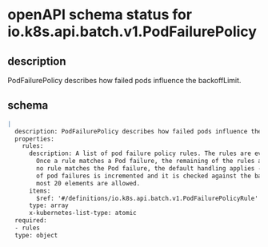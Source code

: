 # openAPI schema status for io.k8s.api.batch.v1.PodFailurePolicy

## description

PodFailurePolicy describes how failed pods influence the backoffLimit.

## schema

```yaml
|
  description: PodFailurePolicy describes how failed pods influence the backoffLimit.
  properties:
    rules:
      description: A list of pod failure policy rules. The rules are evaluated in order.
        Once a rule matches a Pod failure, the remaining of the rules are ignored. When
        no rule matches the Pod failure, the default handling applies - the counter
        of pod failures is incremented and it is checked against the backoffLimit. At
        most 20 elements are allowed.
      items:
        $ref: '#/definitions/io.k8s.api.batch.v1.PodFailurePolicyRule'
      type: array
      x-kubernetes-list-type: atomic
  required:
  - rules
  type: object

```
